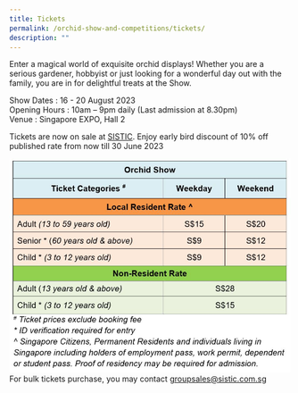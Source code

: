 ```yaml
---
title: Tickets
permalink: /orchid-show-and-competitions/tickets/
description: ""
---
```

Enter a magical world of exquisite orchid displays!  Whether you are a serious gardener, hobbyist or just looking for a wonderful day out with the family, you are in for delightful treats at the Show.  

Show Dates	  : 16 - 20 August 2023 <br>
Opening Hours : 10am – 9pm daily (Last admission at 8.30pm) <br>
Venue		 : Singapore EXPO, Hall 2

Tickets are now on sale at [SISTIC](https://www.sistic.com.sg/events/apoc2023b). Enjoy early bird discount of 10% off published rate from now till 30 June 2023

![orchid_show_ticket_pricing](/images/orchid_show_ticket_pricing.jpg)
For bulk tickets purchase, you may contact groupsales@sistic.com.sg